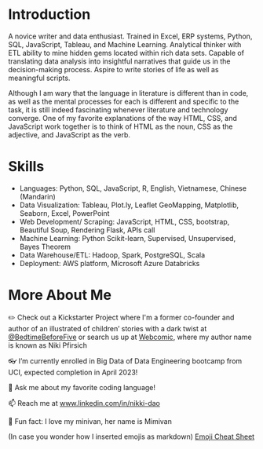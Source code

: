 # Introduction 

A novice writer and data enthusiast. Trained in Excel, ERP systems, Python, SQL, JavaScript, Tableau, and Machine Learning.  Analytical thinker with ETL ability to mine hidden gems located within rich data sets. Capable of translating data analysis into insightful narratives that guide us in the decision-making process.  Aspire to write stories of life as well as meaningful scripts. 

Although I am wary that the language in literature is different than in code, as well as the mental processes for each is different and specific to the task, it is still indeed fascinating whenever literature and technology converge.  One of my favorite explanations of the way HTML, CSS, and JavaScript work together is to think of HTML as the noun, CSS as the adjective, and JavaScript as the verb. 

# Skills 

-	Languages: Python, SQL, JavaScript, R, English, Vietnamese, Chinese (Mandarin)
-	Data Visualization: Tableau, Plot.ly, Leaflet GeoMapping, Matplotlib, Seaborn, Excel, PowerPoint
-	Web Development/ Scraping: JavaScript, HTML, CSS, bootstrap, Beautiful Soup, Rendering Flask, APIs call
-	Machine Learning: Python Scikit-learn, Supervised, Unsupervised, Bayes Theorem
-	Data Warehouse/ETL:  Hadoop, Spark, PostgreSQL, Scala
-	Deployment: AWS platform, Microsoft Azure Databricks

# More About Me

:pencil2: Check out a Kickstarter Project where I'm a former co-founder and author of an illustrated of children’ stories with a dark twist at [@BedtimeBeforeFive](https://www.instagram.com/bedtimebeforefive/?hl=en) or search us up at [Webcomic](https://tapas.io/episode/1442675), where my author name is known as Niki Pfirsich 

:eyeglasses: I’m currently enrolled in Big Data of Data Engineering bootcamp from UCI, expected completion in April 2023!

:snake: Ask me about my favorite coding language!

📫 Reach me at www.linkedin.com/in/nikki-dao

:minibus: Fun fact: I love my minivan, her name is Mimivan 


(In case you wonder how I inserted emojis as markdown) [Emoji Cheat Sheet](https://www.webfx.com/tools/emoji-cheat-sheet/)
